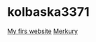 # kolbaska3371
[My firs website](kolbaska3371.github.io/HeyU "Мой первый сайт")
[Merkury](kolbaska3371.github.io/Merkury/src "Мой первый сайт")
